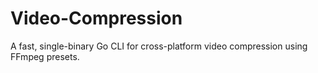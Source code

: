 # Video-Compression
A fast, single-binary Go CLI for cross-platform video compression using FFmpeg presets.
